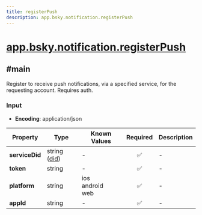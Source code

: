 ```yaml
---
title: registerPush
description: app.bsky.notification.registerPush
---
```


# [app.bsky.notification.registerPush](https://github.com/myConsciousness/atproto.dart/blob/main/lexicons/app/bsky/notification/registerPush.json)

## #main

Register to receive push notifications, via a specified service, for the requesting account. Requires auth.

### Input

- **Encoding**: application/json

| Property | Type | Known Values | Required | Description |
| --- | --- | --- | :---: | --- |
| **serviceDid** | string ([did](https://atproto.com/specs/did)) | - | ✅ | - |
| **token** | string | - | ✅ | - |
| **platform** | string | ios<br/>android<br/>web | ✅ | - |
| **appId** | string | - | ✅ | - |
